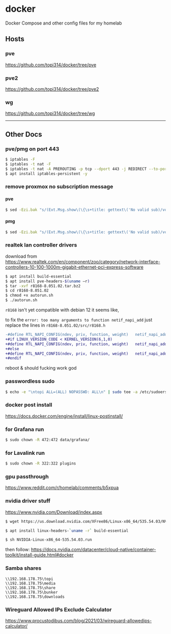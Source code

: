 # docker

Docker Compose and other config files for my homelab

## Hosts

### pve

https://github.com/topi314/docker/tree/pve

### pve2

https://github.com/topi314/docker/tree/pve2

### wg

https://github.com/topi314/docker/tree/wg

---

## Other Docs

### pve/pmg on port 443

```bash
$ iptables -F
$ iptables -t nat -F
$ iptables -t nat -A PREROUTING -p tcp --dport 443 -j REDIRECT --to-port 8006
$ apt install iptables-persistent -y
```

### remove proxmox no subscription message

#### pve

```sh
$ sed -Ezi.bak "s/(Ext.Msg.show\(\{\s+title: gettext\('No valid sub)/void\(\{ \/\/\1/g" /usr/share/javascript/proxmox-widget-toolkit/proxmoxlib.js && systemctl restart pveproxy.service
```

#### pmg

```sh
$ sed -Ezi.bak "s/(Ext.Msg.show\(\{\s+title: gettext\('No valid sub)/void\(\{ \/\/\1/g" /usr/share/javascript/proxmox-widget-toolkit/proxmoxlib.js && systemctl restart pmgproxy.service
```

### realtek lan controller drivers

download from https://www.realtek.com/en/component/zoo/category/network-interface-controllers-10-100-1000m-gigabit-ethernet-pci-express-software

```bash
$ apt install build-essential
$ apt install pve-headers-$(uname –r)
$ tar -xvf r8168-8.051.02.tar.bz2
$ cd r8168-8.051.02
$ chmod +x autorun.sh
$ ./autorun.sh
```

`r8168` isn't yet compatible with debian 12 it seems like,

to fix the `error: too many arguments to function netif_napi_add` just replace the lines in `r8168-8.051.02/src/r8168.h`

```diff
-#define RTL_NAPI_CONFIG(ndev, priv, function, weight)   netif_napi_add(ndev, &priv->napi, function, weight)
+#if LINUX_VERSION_CODE < KERNEL_VERSION(6,1,0)
+#define RTL_NAPI_CONFIG(ndev, priv, function, weight)   netif_napi_add(ndev, &priv->napi, function, weight)
+#else
+#define RTL_NAPI_CONFIG(ndev, priv, function, weight)   netif_napi_add_weight(ndev, &priv->napi, function, weight)
+#endif
```

reboot & should fucking work god

### passwordless sudo

```bash
$ echo -e "\ntopi ALL=(ALL) NOPASSWD: ALL\n" | sudo tee -a /etc/sudoers
```

### docker post install

https://docs.docker.com/engine/install/linux-postinstall/

### for Grafana run

```bash
$ sudo chown -R 472:472 data/grafana/
```

### for Lavalink run

```bash
$ sudo chown -R 322:322 plugins
```

### gpu passthrough

https://www.reddit.com/r/homelab/comments/b5xpua

### nvidia driver stuff

https://www.nvidia.com/Download/index.aspx

```bash
$ wget https://us.download.nvidia.com/XFree86/Linux-x86_64/535.54.03/NVIDIA-Linux-x86_64-535.54.03.run

$ apt install linux-headers-`uname -r` build-essential

$ sh NVIDIA-Linux-x86_64-535.54.03.run
```

then follow: https://docs.nvidia.com/datacenter/cloud-native/container-toolkit/install-guide.html#docker

### Samba shares

```
\\192.168.178.75\topi
\\192.168.178.75\media
\\192.168.178.75\share
\\192.168.178.75\bunker
\\192.168.178.75\downloads
```

### Wireguard Allowed IPs Exclude Calculator

https://www.procustodibus.com/blog/2021/03/wireguard-allowedips-calculator/
